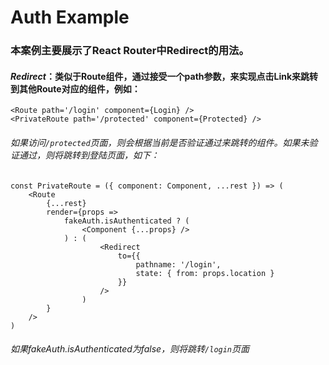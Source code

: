 # Auth Example
### 本案例主要展示了React Router中Redirect的用法。

#### *Redirect*：类似于Route组件，通过接受一个path参数，来实现点击Link来跳转到其他Route对应的组件，例如：
    <Route path='/login' component={Login} />
    <PrivateRoute path='/protected' component={Protected} />
###### 如果访问`/protected`页面，则会根据当前是否验证通过来跳转的组件。如果未验证通过，则将跳转到登陆页面，如下：
    const PrivateRoute = ({ component: Component, ...rest }) => (
        <Route
            {...rest}
            render={props =>
                fakeAuth.isAuthenticated ? (
                    <Component {...props} />
                ) : (
                        <Redirect
                            to={{
                                pathname: '/login',
                                state: { from: props.location }
                            }}
                        />
                    )
            }
        />
    )
###### 如果fakeAuth.isAuthenticated为false，则将跳转`/login`页面



